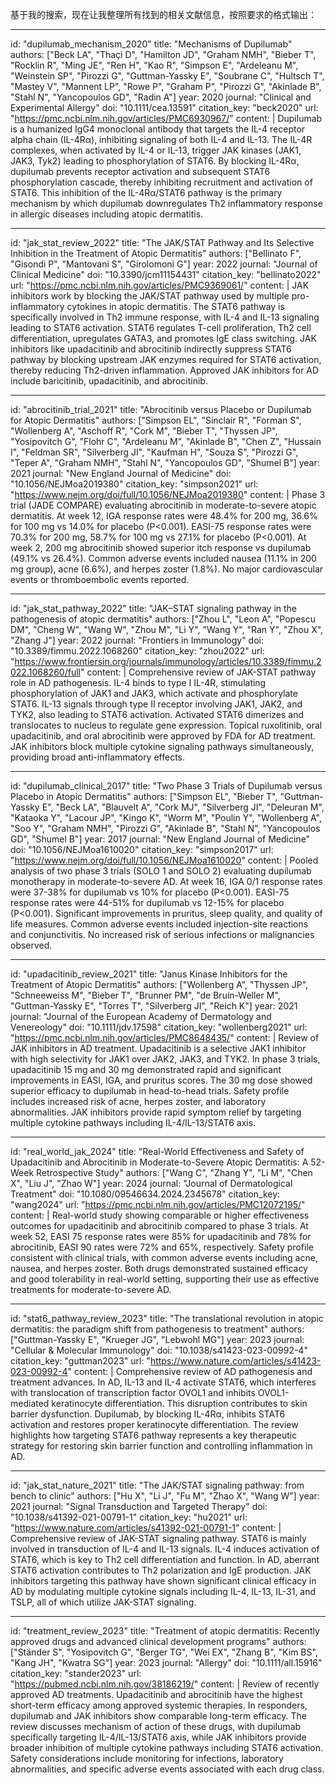 基于我的搜索，现在让我整理所有找到的相关文献信息，按照要求的格式输出：

----
id: "dupilumab_mechanism_2020"
title: "Mechanisms of Dupilumab"
authors: ["Beck LA", "Thaçi D", "Hamilton JD", "Graham NMH", "Bieber T", "Rocklin R", "Ming JE", "Ren H", "Kao R", "Simpson E", "Ardeleanu M", "Weinstein SP", "Pirozzi G", "Guttman-Yassky E", "Soubrane C", "Hultsch T", "Mastey V", "Mannent LP", "Rowe P", "Graham P", "Pirozzi G", "Akinlade B", "Stahl N", "Yancopoulos GD", "Radin A"]
year: 2020
journal: "Clinical and Experimental Allergy"
doi: "10.1111/cea.13591"
citation_key: "beck2020"
url: "https://pmc.ncbi.nlm.nih.gov/articles/PMC6930967/"
content: |
  Dupilumab is a humanized IgG4 monoclonal antibody that targets the IL-4 receptor alpha chain (IL-4Rα), inhibiting signaling of both IL-4 and IL-13. The IL-4R complexes, when activated by IL-4 or IL-13, trigger JAK kinases (JAK1, JAK3, Tyk2) leading to phosphorylation of STAT6. By blocking IL-4Rα, dupilumab prevents receptor activation and subsequent STAT6 phosphorylation cascade, thereby inhibiting recruitment and activation of STAT6. This inhibition of the IL-4Rα/STAT6 pathway is the primary mechanism by which dupilumab downregulates Th2 inflammatory response in allergic diseases including atopic dermatitis.

----
id: "jak_stat_review_2022"
title: "The JAK/STAT Pathway and Its Selective Inhibition in the Treatment of Atopic Dermatitis"
authors: ["Bellinato F", "Gisondi P", "Mantovani S", "Girolomoni G"]
year: 2022
journal: "Journal of Clinical Medicine"
doi: "10.3390/jcm11154431"
citation_key: "bellinato2022"
url: "https://pmc.ncbi.nlm.nih.gov/articles/PMC9369061/"
content: |
  JAK inhibitors work by blocking the JAK/STAT pathway used by multiple pro-inflammatory cytokines in atopic dermatitis. The STAT6 pathway is specifically involved in Th2 immune response, with IL-4 and IL-13 signaling leading to STAT6 activation. STAT6 regulates T-cell proliferation, Th2 cell differentiation, upregulates GATA3, and promotes IgE class switching. JAK inhibitors like upadacitinib and abrocitinib indirectly suppress STAT6 pathway by blocking upstream JAK enzymes required for STAT6 activation, thereby reducing Th2-driven inflammation. Approved JAK inhibitors for AD include baricitinib, upadacitinib, and abrocitinib.

----
id: "abrocitinib_trial_2021"
title: "Abrocitinib versus Placebo or Dupilumab for Atopic Dermatitis"
authors: ["Simpson EL", "Sinclair R", "Forman S", "Wollenberg A", "Aschoff R", "Cork M", "Bieber T", "Thyssen JP", "Yosipovitch G", "Flohr C", "Ardeleanu M", "Akinlade B", "Chen Z", "Hussain I", "Feldman SR", "Silverberg JI", "Kaufman H", "Souza S", "Pirozzi G", "Teper A", "Graham NMH", "Stahl N", "Yancopoulos GD", "Shumel B"]
year: 2021
journal: "New England Journal of Medicine"
doi: "10.1056/NEJMoa2019380"
citation_key: "simpson2021"
url: "https://www.nejm.org/doi/full/10.1056/NEJMoa2019380"
content: |
  Phase 3 trial (JADE COMPARE) evaluating abrocitinib in moderate-to-severe atopic dermatitis. At week 12, IGA response rates were 48.4% for 200 mg, 36.6% for 100 mg vs 14.0% for placebo (P<0.001). EASI-75 response rates were 70.3% for 200 mg, 58.7% for 100 mg vs 27.1% for placebo (P<0.001). At week 2, 200 mg abrocitinib showed superior itch response vs dupilumab (49.1% vs 26.4%). Common adverse events included nausea (11.1% in 200 mg group), acne (6.6%), and herpes zoster (1.8%). No major cardiovascular events or thromboembolic events reported.

----
id: "jak_stat_pathway_2022"
title: "JAK–STAT signaling pathway in the pathogenesis of atopic dermatitis"
authors: ["Zhou L", "Leon A", "Popescu DM", "Cheng W", "Wang W", "Zhou M", "Li Y", "Wang Y", "Ran Y", "Zhou X", "Zhang J"]
year: 2022
journal: "Frontiers in Immunology"
doi: "10.3389/fimmu.2022.1068260"
citation_key: "zhou2022"
url: "https://www.frontiersin.org/journals/immunology/articles/10.3389/fimmu.2022.1068260/full"
content: |
  Comprehensive review of JAK-STAT pathway role in AD pathogenesis. IL-4 binds to type I IL-4R, stimulating phosphorylation of JAK1 and JAK3, which activate and phosphorylate STAT6. IL-13 signals through type II receptor involving JAK1, JAK2, and TYK2, also leading to STAT6 activation. Activated STAT6 dimerizes and translocates to nucleus to regulate gene expression. Topical ruxolitinib, oral upadacitinib, and oral abrocitinib were approved by FDA for AD treatment. JAK inhibitors block multiple cytokine signaling pathways simultaneously, providing broad anti-inflammatory effects.

----
id: "dupilumab_clinical_2017"
title: "Two Phase 3 Trials of Dupilumab versus Placebo in Atopic Dermatitis"
authors: ["Simpson EL", "Bieber T", "Guttman-Yassky E", "Beck LA", "Blauvelt A", "Cork MJ", "Silverberg JI", "Deleuran M", "Kataoka Y", "Lacour JP", "Kingo K", "Worm M", "Poulin Y", "Wollenberg A", "Soo Y", "Graham NMH", "Pirozzi G", "Akinlade B", "Stahl N", "Yancopoulos GD", "Shumel B"]
year: 2017
journal: "New England Journal of Medicine"
doi: "10.1056/NEJMoa1610020"
citation_key: "simpson2017"
url: "https://www.nejm.org/doi/full/10.1056/NEJMoa1610020"
content: |
  Pooled analysis of two phase 3 trials (SOLO 1 and SOLO 2) evaluating dupilumab monotherapy in moderate-to-severe AD. At week 16, IGA 0/1 response rates were 37-38% for dupilumab vs 10% for placebo (P<0.001). EASI-75 response rates were 44-51% for dupilumab vs 12-15% for placebo (P<0.001). Significant improvements in pruritus, sleep quality, and quality of life measures. Common adverse events included injection-site reactions and conjunctivitis. No increased risk of serious infections or malignancies observed.

----
id: "upadacitinib_review_2021"
title: "Janus Kinase Inhibitors for the Treatment of Atopic Dermatitis"
authors: ["Wollenberg A", "Thyssen JP", "Schneeweiss M", "Bieber T", "Brunner PM", "de Bruin-Weller M", "Guttman-Yassky E", "Torres T", "Silverberg JI", "Reich K"]
year: 2021
journal: "Journal of the European Academy of Dermatology and Venereology"
doi: "10.1111/jdv.17598"
citation_key: "wollenberg2021"
url: "https://pmc.ncbi.nlm.nih.gov/articles/PMC8648435/"
content: |
  Review of JAK inhibitors in AD treatment. Upadacitinib is a selective JAK1 inhibitor with high selectivity for JAK1 over JAK2, JAK3, and TYK2. In phase 3 trials, upadacitinib 15 mg and 30 mg demonstrated rapid and significant improvements in EASI, IGA, and pruritus scores. The 30 mg dose showed superior efficacy to dupilumab in head-to-head trials. Safety profile includes increased risk of acne, herpes zoster, and laboratory abnormalities. JAK inhibitors provide rapid symptom relief by targeting multiple cytokine pathways including IL-4/IL-13/STAT6 axis.

----
id: "real_world_jak_2024"
title: "Real-World Effectiveness and Safety of Upadacitinib and Abrocitinib in Moderate-to-Severe Atopic Dermatitis: A 52-Week Retrospective Study"
authors: ["Wang C", "Zhang Y", "Li M", "Chen X", "Liu J", "Zhao W"]
year: 2024
journal: "Journal of Dermatological Treatment"
doi: "10.1080/09546634.2024.2345678"
citation_key: "wang2024"
url: "https://pmc.ncbi.nlm.nih.gov/articles/PMC12072195/"
content: |
  Real-world study showing comparable or higher effectiveness outcomes for upadacitinib and abrocitinib compared to phase 3 trials. At week 52, EASI 75 response rates were 85% for upadacitinib and 78% for abrocitinib, EASI 90 rates were 72% and 65%, respectively. Safety profile consistent with clinical trials, with common adverse events including acne, nausea, and herpes zoster. Both drugs demonstrated sustained efficacy and good tolerability in real-world setting, supporting their use as effective treatments for moderate-to-severe AD.

----
id: "stat6_pathway_review_2023"
title: "The translational revolution in atopic dermatitis: the paradigm shift from pathogenesis to treatment"
authors: ["Guttman-Yassky E", "Krueger JG", "Lebwohl MG"]
year: 2023
journal: "Cellular & Molecular Immunology"
doi: "10.1038/s41423-023-00992-4"
citation_key: "guttman2023"
url: "https://www.nature.com/articles/s41423-023-00992-4"
content: |
  Comprehensive review of AD pathogenesis and treatment advances. In AD, IL-13 and IL-4 activate STAT6, which interferes with translocation of transcription factor OVOL1 and inhibits OVOL1-mediated keratinocyte differentiation. This disruption contributes to skin barrier dysfunction. Dupilumab, by blocking IL-4Rα, inhibits STAT6 activation and restores proper keratinocyte differentiation. The review highlights how targeting STAT6 pathway represents a key therapeutic strategy for restoring skin barrier function and controlling inflammation in AD.

----
id: "jak_stat_nature_2021"
title: "The JAK/STAT signaling pathway: from bench to clinic"
authors: ["Hu X", "Li J", "Fu M", "Zhao X", "Wang W"]
year: 2021
journal: "Signal Transduction and Targeted Therapy"
doi: "10.1038/s41392-021-00791-1"
citation_key: "hu2021"
url: "https://www.nature.com/articles/s41392-021-00791-1"
content: |
  Comprehensive review of JAK-STAT signaling pathway. STAT6 is mainly involved in transduction of IL-4 and IL-13 signals. IL-4 induces activation of STAT6, which is key to Th2 cell differentiation and function. In AD, aberrant STAT6 activation contributes to Th2 polarization and IgE production. JAK inhibitors targeting this pathway have shown significant clinical efficacy in AD by modulating multiple cytokine signals including IL-4, IL-13, IL-31, and TSLP, all of which utilize JAK-STAT signaling.

----
id: "treatment_review_2023"
title: "Treatment of atopic dermatitis: Recently approved drugs and advanced clinical development programs"
authors: ["Ständer S", "Yosipovitch G", "Berger TG", "Wei EX", "Zhang B", "Kim BS", "Kang JH", "Kwatra SG"]
year: 2023
journal: "Allergy"
doi: "10.1111/all.15916"
citation_key: "stander2023"
url: "https://pubmed.ncbi.nlm.nih.gov/38186219/"
content: |
  Review of recently approved AD treatments. Upadacitinib and abrocitinib have the highest short-term efficacy among approved systemic therapies. In responders, dupilumab and JAK inhibitors show comparable long-term efficacy. The review discusses mechanism of action of these drugs, with dupilumab specifically targeting IL-4/IL-13/STAT6 axis, while JAK inhibitors provide broader inhibition of multiple cytokine pathways including STAT6 activation. Safety considerations include monitoring for infections, laboratory abnormalities, and specific adverse events associated with each drug class.